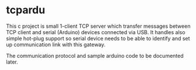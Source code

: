 # tcpardu
This c project is small 1-client TCP server which transfer messages between TCP client and serial (Arduino) devices connected via USB. It handles also simple hot-plug support so serial device needs to be able to identify and set up communication link with this gateway.

The communication protocol and sample arduino code to be documented later.
